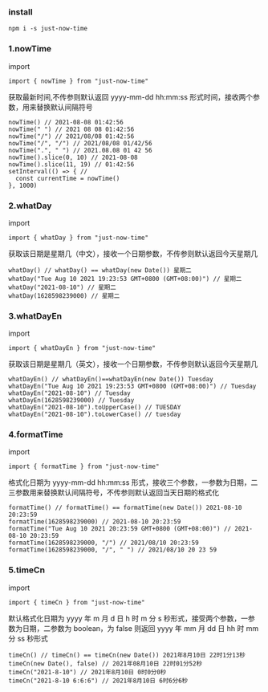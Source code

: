 ### install

```
npm i -s just-now-time
```

### 1.nowTime

import

```
import { nowTime } from "just-now-time"
```

获取最新时间,不传参则默认返回 yyyy-mm-dd hh:mm:ss 形式时间，接收两个参数，用来替换默认间隔符号

```
nowTime() // 2021-08-08 01:42:56
nowTime(" ") // 2021 08 08 01:42:56
nowTime("/") // 2021/08/08 01:42:56
nowTime("/", "/") // 2021/08/08 01/42/56
nowTime(".", " ") // 2021.08.08 01 42 56
nowTime().slice(0, 10) // 2021-08-08
nowTime().slice(11, 19) // 01:42:56
setInterval(() => { //
  const currentTime = nowTime()
}, 1000)
```

### 2.whatDay

import

```
import { whatDay } from "just-now-time"
```

获取该日期是星期几（中文），接收一个日期参数，不传参则默认返回今天星期几

```
whatDay() // whatDay() == whatDay(new Date()) 星期二
whatDay("Tue Aug 10 2021 19:23:53 GMT+0800 (GMT+08:00)") // 星期二
whatDay("2021-08-10") // 星期二
whatDay(1628598239000) // 星期二
```

### 3.whatDayEn

import

```
import { whatDayEn } from "just-now-time"
```

获取该日期是星期几（英文），接收一个日期参数，不传参则默认返回今天星期几

```
whatDayEn() // whatDayEn()==whatDayEn(new Date()) Tuesday
whatDayEn("Tue Aug 10 2021 19:23:53 GMT+0800 (GMT+08:00)") // Tuesday
whatDayEn("2021-08-10") // Tuesday
whatDayEn(1628598239000) // Tuesday
whatDayEn("2021-08-10").toUpperCase() // TUESDAY
whatDayEn("2021-08-10").toLowerCase() // tuesday
```

### 4.formatTime

import

```
import { formatTime } from "just-now-time"
```

格式化日期为 yyyy-mm-dd hh:mm:ss 形式，接收三个参数，一参数为日期，二三参数用来替换默认间隔符号，不传参则默认返回当天日期的格式化

```
formatTime() // formatTime() == formatTime(new Date()) 2021-08-10 20:23:59
formatTime(1628598239000) // 2021-08-10 20:23:59
formatTime("Tue Aug 10 2021 20:23:59 GMT+0800 (GMT+08:00)") // 2021-08-10 20:23:59
formatTime(1628598239000, "/") // 2021/08/10 20:23:59
formatTime(1628598239000, "/", " ") // 2021/08/10 20 23 59
```

### 5.timeCn

import

```
import { timeCn } from "just-now-time"
```

默认格式化日期为 yyyy 年 m 月 d 日 h 时 m 分 s 秒形式，接受两个参数，一参数为日期，二参数为 boolean，为 false 则返回 yyyy 年 mm 月 dd 日 hh 时 mm 分 ss 秒形式

```
timeCn() // timeCn() == timeCn(new Date()) 2021年8月10日 22时1分13秒
timeCn(new Date(), false) // 2021年08月10日 22时01分52秒
timeCn("2021-8-10") // 2021年8月10日 0时0分0秒
timeCn("2021-8-10 6:6:6") // 2021年8月10日 6时6分6秒
```
